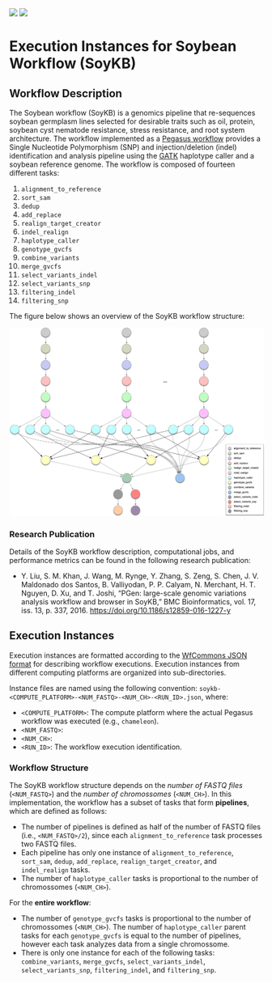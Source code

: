 <img src="https://wfcommons.org/images/wfcommons-horizontal.png" width="350" />
<img src="https://pegasus.isi.edu/documentation/_static/pegasus_circular_white_logo.png" width="100"/>

# Execution Instances for Soybean Workflow (SoyKB)

## Workflow Description

The Soybean workflow (SoyKB) is a genomics pipeline that re-sequences soybean
germplasm lines selected for desirable traits such as oil, protein, soybean
cyst nematode resistance, stress resistance, and root system architecture.
The workflow implemented as a
[Pegasus workflow](https://github.com/pegasus-isi/Soybean-Workflow) provides
a Single Nucleotide Polymorphism (SNP) and injection/deletion (indel)
identification and analysis pipeline using the
[GATK](https://www.broadinstitute.org/gatk) haplotype caller and a soybean
reference genome. The workflow is composed of fourteen different tasks:

  1. `alignment_to_reference`
  2. `sort_sam`
  3. `dedup`
  4. `add_replace`
  5. `realign_target_creator`
  6. `indel_realign`
  7. `haplotype_caller`
  8. `genotype_gvcfs`
  9. `combine_variants`
  10. `merge_gvcfs`
  11. `select_variants_indel`
  12. `select_variants_snp`
  13. `filtering_indel`
  14. `filtering_snp`

The figure below shows an overview of the SoyKB workflow structure:

<img src="docs/images/soykb.png?raw=true" width="650">

### Research Publication

Details of the SoyKB workflow description, computational jobs, and
performance metrics can be found in the following research publication:

- Y. Liu, S. M. Khan, J. Wang, M. Rynge, Y. Zhang, S. Zeng, S. Chen, J. V.
  Maldonado dos Santos, B. Valliyodan, P. P. Calyam, N. Merchant, H. T.
  Nguyen, D. Xu, and T. Joshi, “PGen: large-scale genomic variations analysis
  workflow and browser in SoyKB,” BMC Bioinformatics, vol. 17, iss. 13, p.
  337, 2016. https://doi.org/10.1186/s12859-016-1227-y

## Execution Instances

Execution instances are formatted according to the
[WfCommons JSON format](https://github.com/wfcommons/workflow-schema)
for describing workflow executions. Execution instances from different
computing platforms are organized into sub-directories.

Instance files are named using the following convention:
`soykb-<COMPUTE_PLATFORM>-<NUM_FASTQ>-<NUM_CH>-<RUN_ID>.json`, where:

- `<COMPUTE_PLATFORM>`: The compute platform where the actual Pegasus workflow
  was executed (e.g., `chameleon`).
- `<NUM_FASTQ>`:
- `<NUM_CH>`:
- `<RUN_ID>`: The workflow execution identification.

### Workflow Structure

The SoyKB workflow structure depends on the _number of FASTQ files_
(`<NUM_FASTQ>`) and the _number of chromossomes_ (`<NUM_CH>`). In this
implementation, the workflow has a subset of tasks that form **pipelines**,
which are defined as follows:

- The number of pipelines is defined as half of the number of FASTQ files
  (i.e., `<NUM_FASTQ>/2`), since each `alignment_to_reference` task processes
  two FASTQ files.
- Each pipeline has only one instance of `alignment_to_reference`, `sort_sam`,
  `dedup`, `add_replace`, `realign_target_creator`, and `indel_realign` tasks.
- The number of `haplotype_caller` tasks is proportional to the number of
  chromossomes (`<NUM_CH>`).

For the **entire workflow**:

- The number of `genotype_gvcfs` tasks is proportional to the number of
  chromossomes (`<NUM_CH>`). The number of `haplotype_caller` parent tasks
  for each `genotype_gvcfs` is equal to the number of pipelines, however
  each task analyzes data from a single chromossome.
- There is only one instance for each of the following tasks:
  `combine_variants`, `merge_gvcfs`, `select_variants_indel`,
  `select_variants_snp`, `filtering_indel`, and `filtering_snp`.
